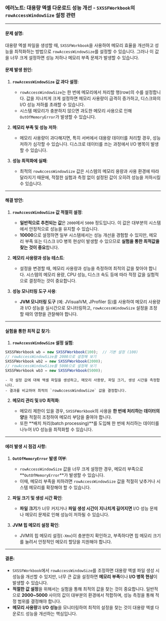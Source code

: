 ### **에러노트: 대용량 엑셀 다운로드 성능 개선 - `SXSSFWorkbook`의 `rowAccessWindowSize` 설정 관련**

---

#### **문제 설명:**

대용량 엑셀 파일을 생성할 때, `SXSSFWorkbook`을 사용하여 메모리 효율을 개선하고 성능을 최적화하는 방법으로 `rowAccessWindowSize`를 설정할 수 있습니다. 그러나 이 값을 너무 크게 설정하면 성능 저하나 메모리 부족 문제가 발생할 수 있습니다.

#### **문제 발생 원인:**

1. **`rowAccessWindowSize` 값 과다 설정**:
    
    - `rowAccessWindowSize`는 한 번에 메모리에서 처리할 행(row)의 수를 설정합니다. 값을 지나치게 크게 설정하면 메모리 사용량이 급격히 증가하고, 디스크와의 I/O 성능 저하를 초래할 수 있습니다.
    - 시스템 메모리가 충분하지 않으면 과도한 메모리 사용으로 인해 `OutOfMemoryError`가 발생할 수 있습니다.
2. **메모리 부족 및 성능 저하**:
    
    - 메모리 사용량이 과다해지면, 특히 서버에서 대용량 데이터를 처리할 경우, 성능 저하가 심각할 수 있습니다. 디스크로 데이터를 쓰는 과정에서 I/O 병목이 발생할 수 있습니다.
3. **성능 최적화에 실패**:
    
    - 최적의 `rowAccessWindowSize` 값은 시스템의 메모리 용량과 사용 환경에 따라 달라지기 때문에, 적절한 실험과 측정 없이 설정된 값이 오히려 성능을 저하시킬 수 있습니다.

---

#### **해결 방안:**

1. **`rowAccessWindowSize` 값 적절히 설정**:
    
    - **일반적으로 추천되는 값**은 `2000`에서 `5000` 정도입니다. 이 값은 대부분의 시스템에서 안정적으로 성능을 유지할 수 있습니다.
    - **10000**으로 설정하면 일부 시스템에서는 성능 개선을 경험할 수 있지만, 메모리 부족 또는 디스크 I/O 병목 현상이 발생할 수 있으므로 **실험을 통한 최적값을 찾는 것이 중요**합니다.
2. **메모리 사용량과 성능 테스트**:
    
    - 설정을 변경할 때, 메모리 사용량과 성능을 측정하여 최적의 값을 찾아야 합니다. 시스템의 메모리 용량, CPU 성능, 디스크 속도 등에 따라 적정 값을 실험적으로 결정하는 것이 중요합니다.
3. **성능 모니터링 도구 사용**:
    
    - **JVM 모니터링 도구** (예: JVisualVM, JProfiler 등)를 사용하여 메모리 사용량과 I/O 성능을 실시간으로 모니터링하고, `rowAccessWindowSize` 설정을 조정할 때의 영향을 관찰해야 합니다.

---

#### **실험을 통한 최적 값 찾기:**

1. **`rowAccessWindowSize` 설정 실험**:
    
```js
SXSSFWorkbook wb = new SXSSFWorkbook(100);  // 기본 설정 (100) 
// rowAccessWindowSize를 2000으로 설정해 보기 
SXSSFWorkbook wb2 = new SXSSFWorkbook(2000); 
// rowAccessWindowSize를 5000으로 설정해 보기 
SXSSFWorkbook wb3 = new SXSSFWorkbook(5000); 
```

    
    - 각 설정 값에 대해 엑셀 파일을 생성하고, 메모리 사용량, 파일 크기, 생성 시간을 측정합니다.
    - 결과를 비교하여 최적의 `rowAccessWindowSize` 값을 결정합니다.
2. **메모리 관리 및 I/O 최적화**:
    
    - 메모리 제한이 있을 경우, `SXSSFWorkbook`의 사용을 **한 번에 처리하는 데이터의 양**을 적절히 조정하여 메모리 부담을 줄여야 합니다.
    - 또한 **배치 처리(batch processing)**를 도입해 한 번에 처리하는 데이터를 나누어 I/O 성능을 최적화할 수 있습니다.

---

#### **에러 발생 시 점검 사항:**

1. **`OutOfMemoryError` 발생 여부**:
    
    - `rowAccessWindowSize` 값을 너무 크게 설정한 경우, 메모리 부족으로 **`OutOfMemoryError`**가 발생할 수 있습니다.
    - 이때, 메모리 부족을 피하려면 `rowAccessWindowSize` 값을 적절히 낮추거나 시스템 메모리를 확장해야 할 수 있습니다.
2. **파일 크기 및 생성 시간 확인**:
    
    - **파일 크기**가 너무 커지거나 **파일 생성 시간이 지나치게 길어지면** I/O 성능 문제나 메모리 문제로 인해 성능이 저하될 수 있습니다.
3. **JVM 힙 메모리 설정 확인**:
    
    - JVM의 힙 메모리 설정(`-Xmx`)이 충분한지 확인하고, 부족하다면 힙 메모리 크기를 늘려서 안정적인 메모리 할당을 지원해야 합니다.

---

#### **결론:**

- `SXSSFWorkbook`에서 `rowAccessWindowSize`를 조정하면 대용량 엑셀 파일 생성 시 성능을 개선할 수 있지만, 너무 큰 값을 설정하면 **메모리 부족**이나 **I/O 병목 현상**이 발생할 수 있습니다.
- **적절한 값 설정**을 위해서는 실험을 통해 최적의 값을 찾는 것이 중요합니다. 일반적으로 **2000~5000** 사이의 값이 대부분의 환경에서 적합하며, 성능 측정을 통해 적정 범위를 결정해야 합니다.
- **메모리 사용량**과 **I/O 성능**을 모니터링하여 최적의 설정을 찾는 것이 대용량 엑셀 다운로드 성능을 개선하는 핵심입니다.